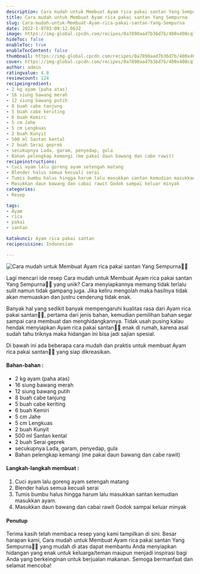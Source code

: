 ```yaml
---
description: Cara mudah untuk Membuat Ayam rica pakai santan Yang Sempurna"
title: Cara mudah untuk Membuat Ayam rica pakai santan Yang Sempurna
slug: Cara-mudah-untuk-Membuat-Ayam-rica-pakai-santan-Yang-Sempurna
date: 2022-1-8T03:09:12.063Z
image: https://img-global.cpcdn.com/recipes/0a7890aad7b36d7b/400x400cq70/photo.jpg
hideToc: false
enableToc: true
enableTocContent: false
thumbnail: https://img-global.cpcdn.com/recipes/0a7890aad7b36d7b/400x400cq70/photo.jpg
cover: https://img-global.cpcdn.com/recipes/0a7890aad7b36d7b/400x400cq70/photo.jpg
author: admin
ratingvalue: 4.8
reviewcount: 124
recipeingredient:
- 2 kg ayam (paha atas)
- 16 siung bawang merah
- 12 siung bawang putih
- 8 buah cabe tanjung
- 5 buah cabe keriting
- 6 buah Kemiri
- 5 cm Jahe
- 5 cm Lengkuas
- 2 buah Kunyit
- 500 ml Santan kental
- 2 buah Serai geprek
- secukupnya Lada, garam, penyedap, gula
- Bahan pelengkap kemangi (me pakai daun bawang dan cabe rawit)
recipeinstructions:
- Cuci ayam lalu goreng ayam setengah matang
- Blender halus semua kecuali serai
- Tumis bumbu halus hingga harum lalu masukkan santan kemudian masukkan ayam.
- Masukkan daun bawang dan cabai rawit Godok sampai keluar minyak
categories:
- Resep

tags:
- Ayam
- rica
- pakai
- santan

katakunci: Ayam rica pakai santan
recipecuisine: Indonesian

---
```


![Cara mudah untuk Membuat Ayam rica pakai santan Yang Sempurna👩‍🍳](https://img-global.cpcdn.com/recipes/0a7890aad7b36d7b/400x400cq70/photo.jpg)

Lagi mencari ide resep Cara mudah untuk Membuat Ayam rica pakai santan Yang Sempurna👩‍🍳 yang unik? Cara menyiapkannya memang tidak terlalu sulit namun tidak gampang juga. Jika keliru mengolah maka hasilnya tidak akan memuaskan dan justru cenderung tidak enak.

Banyak hal yang sedikit banyak mempengaruhi kualitas rasa dari Ayam rica pakai santan👩‍🍳, pertama dari jenis bahan, kemudian pemilihan bahan segar sampai cara membuat dan menghidangkannya. Tidak usah pusing kalau hendak menyiapkan Ayam rica pakai santan👩‍🍳 enak di rumah, karena asal sudah tahu triknya maka hidangan ini bisa jadi sajian spesial.

Di bawah ini ada beberapa cara mudah dan praktis untuk membuat Ayam rica pakai santan👩‍🍳 yang siap dikreasikan.

<!--inarticleads1-->

#### Bahan-bahan :

- 2 kg ayam (paha atas)
- 16 siung bawang merah
- 12 siung bawang putih
- 8 buah cabe tanjung
- 5 buah cabe keriting
- 6 buah Kemiri
- 5 cm Jahe
- 5 cm Lengkuas
- 2 buah Kunyit
- 500 ml Santan kental
- 2 buah Serai geprek
- secukupnya Lada, garam, penyedap, gula
- Bahan pelengkap kemangi (me pakai daun bawang dan cabe rawit)

<!--inarticleads2-->

#### Langkah-langkah membuat :

1. Cuci ayam lalu goreng ayam setengah matang
1. Blender halus semua kecuali serai
1. Tumis bumbu halus hingga harum lalu masukkan santan kemudian masukkan ayam.
1. Masukkan daun bawang dan cabai rawit Godok sampai keluar minyak

#### Penutup

Terima kasih telah membaca resep yang kami tampilkan di sini. Besar harapan kami, Cara mudah untuk Membuat Ayam rica pakai santan Yang Sempurna👩‍🍳 yang mudah di atas dapat membantu Anda menyiapkan hidangan yang enak untuk keluarga/teman maupun menjadi inspirasi bagi Anda yang berkeinginan untuk berjualan makanan. Semoga bermanfaat dan selamat mencoba!